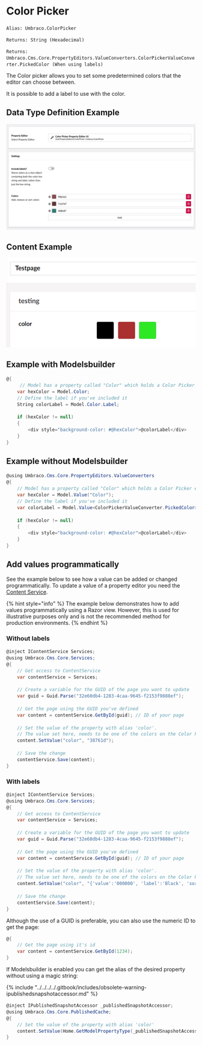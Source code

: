 # Color Picker

`Alias: Umbraco.ColorPicker`

`Returns: String (Hexadecimal)`

`Returns: Umbraco.Cms.Core.PropertyEditors.ValueConverters.ColorPickerValueConverter.PickedColor (When using labels)`

The Color picker allows you to set some predetermined colors that the editor can choose between.

It is possible to add a label to use with the color.

## Data Type Definition Example

![Color Picker Data Type Definition](images/Color-Picker-DataType.png)

## Content Example

![Color Picker Content](../../../../../../10/umbraco-cms/fundamentals/backoffice/property-editors/built-in-property-editors/images/Color-Picker-Content-v8.png)

## Example with Modelsbuilder

```csharp
@{
     // Model has a property called "Color" which holds a Color Picker editor
    var hexColor = Model.Color;
    // Define the label if you've included it
    String colorLabel = Model.Color.Label;

    if (hexColor != null)
    {
        <div style="background-color: #@hexColor">@colorLabel</div>
    }
}
```

## Example without Modelsbuilder

```csharp
@using Umbraco.Cms.Core.PropertyEditors.ValueConverters
@{
    // Model has a property called "Color" which holds a Color Picker editor
    var hexColor = Model.Value("Color");
    // Define the label if you've included it
    var colorLabel = Model.Value<ColorPickerValueConverter.PickedColor>("Color").Label;

    if (hexColor != null)
    {
        <div style="background-color: #@hexColor">@colorLabel</div>
    }
}
```

## Add values programmatically

See the example below to see how a value can be added or changed programmatically. To update a value of a property editor you need the [Content Service](https://apidocs.umbraco.com/v15/csharp/api/Umbraco.Cms.Core.Services.ContentService.html).

{% hint style="info" %}
The example below demonstrates how to add values programmatically using a Razor view. However, this is used for illustrative purposes only and is not the recommended method for production environments.
{% endhint %}

### Without labels

```csharp
@inject IContentService Services;
@using Umbraco.Cms.Core.Services;
@{
    // Get access to ContentService
    var contentService = Services;

    // Create a variable for the GUID of the page you want to update
    var guid = Guid.Parse("32e60db4-1283-4caa-9645-f2153f9888ef");

    // Get the page using the GUID you've defined
    var content = contentService.GetById(guid); // ID of your page

    // Set the value of the property with alias 'color'. 
    // The value set here, needs to be one of the colors on the Color Picker
    content.SetValue("color", "38761d");

    // Save the change
    contentService.Save(content);
}
```

### With labels

```csharp
@inject IContentService Services;
@using Umbraco.Cms.Core.Services;
@{
    // Get access to ContentService
    var contentService = Services;

    // Create a variable for the GUID of the page you want to update
    var guid = Guid.Parse("32e60db4-1283-4caa-9645-f2153f9888ef");

    // Get the page using the GUID you've defined
    var content = contentService.GetById(guid); // ID of your page

    // Set the value of the property with alias 'color'. 
    // The value set here, needs to be one of the colors on the Color Picker
    content.SetValue("color", "{'value':'000000', 'label':'Black', 'sortOrder':1, 'id':'1'}");

    // Save the change
    contentService.Save(content);
}
```

Although the use of a GUID is preferable, you can also use the numeric ID to get the page:

```csharp
@{
    // Get the page using it's id
    var content = contentService.GetById(1234); 
}
```

If Modelsbuilder is enabled you can get the alias of the desired property without using a magic string:

{% include "../../../../.gitbook/includes/obsolete-warning-ipublishedsnapshotaccessor.md" %}

```csharp
@inject IPublishedSnapshotAccessor _publishedSnapshotAccessor;
@using Umbraco.Cms.Core.PublishedCache;
@{
    // Set the value of the property with alias 'color'
    content.SetValue(Home.GetModelPropertyType(_publishedSnapshotAccessor, x => x.Color).Alias, "38761d");
}
```
